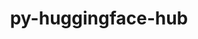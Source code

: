 ---
title: "py-huggingface-hub"
layout: cache
categories: [package, develop]
meta: {"versions": ["0.26.2"], "compilers": ["apple-clang@=15.0.0", "gcc@=13.2.0"], "oss": ["ubuntu24.04", "ventura"], "platforms": ["darwin", "linux"], "targets": ["aarch64", "x86_64_v3"], "stacks": ["ml-darwin-aarch64-mps", "ml-linux-aarch64-cpu", "ml-linux-aarch64-cuda", "ml-linux-x86_64-cpu", "ml-linux-x86_64-cuda", "ml-linux-x86_64-rocm", "root"], "num_specs": 18, "num_specs_by_stack": {"ml-darwin-aarch64-mps": 4, "root": 18, "ml-linux-aarch64-cpu": 7, "ml-linux-aarch64-cuda": 7, "ml-linux-x86_64-rocm": 4, "ml-linux-x86_64-cuda": 7, "ml-linux-x86_64-cpu": 7}}
spec_details: [{"hash": "4q5qs5i3tw5ubyofwq7nz7fk2x2a3vj4", "compiler": "apple-clang@=15.0.0", "versions": ["0.26.2"], "os": "ventura", "platform": "darwin", "target": "aarch64", "variants": ["build_system=python_pip", "~cli", "~hf_transfer"], "stacks": ["ml-darwin-aarch64-mps", "root"], "size": "-", "tarball": "https://binaries.spack.io/develop/build_cache/darwin-ventura-aarch64/apple-clang-15.0.0/py-huggingface-hub-0.26.2/darwin-ventura-aarch64-apple-clang-15.0.0-py-huggingface-hub-0.26.2-4q5qs5i3tw5ubyofwq7nz7fk2x2a3vj4.spack"}, {"hash": "ui7bbcde6zqvqr2dezep5yzpzxizbv6l", "compiler": "apple-clang@=15.0.0", "versions": ["0.26.2"], "os": "ventura", "platform": "darwin", "target": "aarch64", "variants": ["build_system=python_pip", "~cli", "~hf_transfer"], "stacks": ["ml-darwin-aarch64-mps", "root"], "size": "-", "tarball": "https://binaries.spack.io/develop/build_cache/darwin-ventura-aarch64/apple-clang-15.0.0/py-huggingface-hub-0.26.2/darwin-ventura-aarch64-apple-clang-15.0.0-py-huggingface-hub-0.26.2-ui7bbcde6zqvqr2dezep5yzpzxizbv6l.spack"}, {"hash": "w73mqh6zcfidptkmjmbh3jo5fzcooks7", "compiler": "apple-clang@=15.0.0", "versions": ["0.26.2"], "os": "ventura", "platform": "darwin", "target": "aarch64", "variants": ["build_system=python_pip", "~cli", "~hf_transfer"], "stacks": ["ml-darwin-aarch64-mps", "root"], "size": "-", "tarball": "https://binaries.spack.io/develop/build_cache/darwin-ventura-aarch64/apple-clang-15.0.0/py-huggingface-hub-0.26.2/darwin-ventura-aarch64-apple-clang-15.0.0-py-huggingface-hub-0.26.2-w73mqh6zcfidptkmjmbh3jo5fzcooks7.spack"}, {"hash": "xi3ly2cp5qvwpdqybmoi4ep2mawrxljm", "compiler": "apple-clang@=15.0.0", "versions": ["0.26.2"], "os": "ventura", "platform": "darwin", "target": "aarch64", "variants": ["build_system=python_pip", "~cli", "~hf_transfer"], "stacks": ["ml-darwin-aarch64-mps", "root"], "size": "-", "tarball": "https://binaries.spack.io/develop/build_cache/darwin-ventura-aarch64/apple-clang-15.0.0/py-huggingface-hub-0.26.2/darwin-ventura-aarch64-apple-clang-15.0.0-py-huggingface-hub-0.26.2-xi3ly2cp5qvwpdqybmoi4ep2mawrxljm.spack"}, {"hash": "hurzkc4pltpan74c673oyg7ipwa5pnm2", "compiler": "gcc@=13.2.0", "versions": ["0.26.2"], "os": "ubuntu24.04", "platform": "linux", "target": "aarch64", "variants": ["build_system=python_pip", "~cli", "~hf_transfer"], "stacks": ["root", "ml-linux-aarch64-cpu", "ml-linux-aarch64-cuda"], "size": "-", "tarball": "https://binaries.spack.io/develop/build_cache/linux-ubuntu24.04-aarch64/gcc-13.2.0/py-huggingface-hub-0.26.2/linux-ubuntu24.04-aarch64-gcc-13.2.0-py-huggingface-hub-0.26.2-hurzkc4pltpan74c673oyg7ipwa5pnm2.spack"}, {"hash": "kbv6feot7bk733dzcvkc4q7wo7wig3p3", "compiler": "gcc@=13.2.0", "versions": ["0.26.2"], "os": "ubuntu24.04", "platform": "linux", "target": "aarch64", "variants": ["build_system=python_pip", "~cli", "~hf_transfer"], "stacks": ["root", "ml-linux-aarch64-cpu", "ml-linux-aarch64-cuda"], "size": "-", "tarball": "https://binaries.spack.io/develop/build_cache/linux-ubuntu24.04-aarch64/gcc-13.2.0/py-huggingface-hub-0.26.2/linux-ubuntu24.04-aarch64-gcc-13.2.0-py-huggingface-hub-0.26.2-kbv6feot7bk733dzcvkc4q7wo7wig3p3.spack"}, {"hash": "lnz4wyvjxpxbhblkbgcng2bkrod7ppim", "compiler": "gcc@=13.2.0", "versions": ["0.26.2"], "os": "ubuntu24.04", "platform": "linux", "target": "aarch64", "variants": ["build_system=python_pip", "~cli", "~hf_transfer"], "stacks": ["root", "ml-linux-aarch64-cpu", "ml-linux-aarch64-cuda"], "size": "-", "tarball": "https://binaries.spack.io/develop/build_cache/linux-ubuntu24.04-aarch64/gcc-13.2.0/py-huggingface-hub-0.26.2/linux-ubuntu24.04-aarch64-gcc-13.2.0-py-huggingface-hub-0.26.2-lnz4wyvjxpxbhblkbgcng2bkrod7ppim.spack"}, {"hash": "vzwxnfqye4zy5mrrc3xsmdwhvmccrbih", "compiler": "gcc@=13.2.0", "versions": ["0.26.2"], "os": "ubuntu24.04", "platform": "linux", "target": "aarch64", "variants": ["build_system=python_pip", "~cli", "~hf_transfer"], "stacks": ["root", "ml-linux-aarch64-cpu", "ml-linux-aarch64-cuda"], "size": "-", "tarball": "https://binaries.spack.io/develop/build_cache/linux-ubuntu24.04-aarch64/gcc-13.2.0/py-huggingface-hub-0.26.2/linux-ubuntu24.04-aarch64-gcc-13.2.0-py-huggingface-hub-0.26.2-vzwxnfqye4zy5mrrc3xsmdwhvmccrbih.spack"}, {"hash": "yb22kgyezwby4xqo4bdrilog4hqf5ysr", "compiler": "gcc@=13.2.0", "versions": ["0.26.2"], "os": "ubuntu24.04", "platform": "linux", "target": "aarch64", "variants": ["build_system=python_pip", "~cli", "~hf_transfer"], "stacks": ["root", "ml-linux-aarch64-cpu", "ml-linux-aarch64-cuda"], "size": "-", "tarball": "https://binaries.spack.io/develop/build_cache/linux-ubuntu24.04-aarch64/gcc-13.2.0/py-huggingface-hub-0.26.2/linux-ubuntu24.04-aarch64-gcc-13.2.0-py-huggingface-hub-0.26.2-yb22kgyezwby4xqo4bdrilog4hqf5ysr.spack"}, {"hash": "zwdfltv5ksq7gtkamfqhn2z5zyeh7rjf", "compiler": "gcc@=13.2.0", "versions": ["0.26.2"], "os": "ubuntu24.04", "platform": "linux", "target": "aarch64", "variants": ["build_system=python_pip", "~cli", "~hf_transfer"], "stacks": ["root", "ml-linux-aarch64-cpu", "ml-linux-aarch64-cuda"], "size": "-", "tarball": "https://binaries.spack.io/develop/build_cache/linux-ubuntu24.04-aarch64/gcc-13.2.0/py-huggingface-hub-0.26.2/linux-ubuntu24.04-aarch64-gcc-13.2.0-py-huggingface-hub-0.26.2-zwdfltv5ksq7gtkamfqhn2z5zyeh7rjf.spack"}, {"hash": "zzalzrwtzbz2f3opdlfjnabs2hftrq36", "compiler": "gcc@=13.2.0", "versions": ["0.26.2"], "os": "ubuntu24.04", "platform": "linux", "target": "aarch64", "variants": ["build_system=python_pip", "~cli", "~hf_transfer"], "stacks": ["root", "ml-linux-aarch64-cpu", "ml-linux-aarch64-cuda"], "size": "-", "tarball": "https://binaries.spack.io/develop/build_cache/linux-ubuntu24.04-aarch64/gcc-13.2.0/py-huggingface-hub-0.26.2/linux-ubuntu24.04-aarch64-gcc-13.2.0-py-huggingface-hub-0.26.2-zzalzrwtzbz2f3opdlfjnabs2hftrq36.spack"}, {"hash": "37oy5r6fjeraizxnlujdqk2z2z5illb5", "compiler": "gcc@=13.2.0", "versions": ["0.26.2"], "os": "ubuntu24.04", "platform": "linux", "target": "x86_64_v3", "variants": ["build_system=python_pip", "~cli", "~hf_transfer"], "stacks": ["ml-linux-x86_64-rocm", "ml-linux-x86_64-cuda", "ml-linux-x86_64-cpu", "root"], "size": "-", "tarball": "https://binaries.spack.io/develop/build_cache/linux-ubuntu24.04-x86_64_v3/gcc-13.2.0/py-huggingface-hub-0.26.2/linux-ubuntu24.04-x86_64_v3-gcc-13.2.0-py-huggingface-hub-0.26.2-37oy5r6fjeraizxnlujdqk2z2z5illb5.spack"}, {"hash": "5n267evtyzmarhqarytfpt37acbped37", "compiler": "gcc@=13.2.0", "versions": ["0.26.2"], "os": "ubuntu24.04", "platform": "linux", "target": "x86_64_v3", "variants": ["build_system=python_pip", "~cli", "~hf_transfer"], "stacks": ["ml-linux-x86_64-cuda", "ml-linux-x86_64-cpu", "root"], "size": "-", "tarball": "https://binaries.spack.io/develop/build_cache/linux-ubuntu24.04-x86_64_v3/gcc-13.2.0/py-huggingface-hub-0.26.2/linux-ubuntu24.04-x86_64_v3-gcc-13.2.0-py-huggingface-hub-0.26.2-5n267evtyzmarhqarytfpt37acbped37.spack"}, {"hash": "6axb65j7zun5cs2yqgvitb2ywsrwyqdj", "compiler": "gcc@=13.2.0", "versions": ["0.26.2"], "os": "ubuntu24.04", "platform": "linux", "target": "x86_64_v3", "variants": ["build_system=python_pip", "~cli", "~hf_transfer"], "stacks": ["ml-linux-x86_64-cuda", "ml-linux-x86_64-cpu", "root"], "size": "-", "tarball": "https://binaries.spack.io/develop/build_cache/linux-ubuntu24.04-x86_64_v3/gcc-13.2.0/py-huggingface-hub-0.26.2/linux-ubuntu24.04-x86_64_v3-gcc-13.2.0-py-huggingface-hub-0.26.2-6axb65j7zun5cs2yqgvitb2ywsrwyqdj.spack"}, {"hash": "c2k6yokmt334iobydnfv3zzvl5nrlbr6", "compiler": "gcc@=13.2.0", "versions": ["0.26.2"], "os": "ubuntu24.04", "platform": "linux", "target": "x86_64_v3", "variants": ["build_system=python_pip", "~cli", "~hf_transfer"], "stacks": ["ml-linux-x86_64-rocm", "ml-linux-x86_64-cuda", "ml-linux-x86_64-cpu", "root"], "size": "-", "tarball": "https://binaries.spack.io/develop/build_cache/linux-ubuntu24.04-x86_64_v3/gcc-13.2.0/py-huggingface-hub-0.26.2/linux-ubuntu24.04-x86_64_v3-gcc-13.2.0-py-huggingface-hub-0.26.2-c2k6yokmt334iobydnfv3zzvl5nrlbr6.spack"}, {"hash": "jwzwurhuoes4zvb3ncscdsnf6q354njq", "compiler": "gcc@=13.2.0", "versions": ["0.26.2"], "os": "ubuntu24.04", "platform": "linux", "target": "x86_64_v3", "variants": ["build_system=python_pip", "~cli", "~hf_transfer"], "stacks": ["ml-linux-x86_64-rocm", "ml-linux-x86_64-cuda", "ml-linux-x86_64-cpu", "root"], "size": "-", "tarball": "https://binaries.spack.io/develop/build_cache/linux-ubuntu24.04-x86_64_v3/gcc-13.2.0/py-huggingface-hub-0.26.2/linux-ubuntu24.04-x86_64_v3-gcc-13.2.0-py-huggingface-hub-0.26.2-jwzwurhuoes4zvb3ncscdsnf6q354njq.spack"}, {"hash": "kcvq4cgeczdabdrkja7ow7j37pctv5bi", "compiler": "gcc@=13.2.0", "versions": ["0.26.2"], "os": "ubuntu24.04", "platform": "linux", "target": "x86_64_v3", "variants": ["build_system=python_pip", "~cli", "~hf_transfer"], "stacks": ["ml-linux-x86_64-cuda", "ml-linux-x86_64-cpu", "root"], "size": "-", "tarball": "https://binaries.spack.io/develop/build_cache/linux-ubuntu24.04-x86_64_v3/gcc-13.2.0/py-huggingface-hub-0.26.2/linux-ubuntu24.04-x86_64_v3-gcc-13.2.0-py-huggingface-hub-0.26.2-kcvq4cgeczdabdrkja7ow7j37pctv5bi.spack"}, {"hash": "w2iynhrv2pgeiu2jxs3hrwfroyk5laru", "compiler": "gcc@=13.2.0", "versions": ["0.26.2"], "os": "ubuntu24.04", "platform": "linux", "target": "x86_64_v3", "variants": ["build_system=python_pip", "~cli", "~hf_transfer"], "stacks": ["ml-linux-x86_64-rocm", "ml-linux-x86_64-cuda", "ml-linux-x86_64-cpu", "root"], "size": "-", "tarball": "https://binaries.spack.io/develop/build_cache/linux-ubuntu24.04-x86_64_v3/gcc-13.2.0/py-huggingface-hub-0.26.2/linux-ubuntu24.04-x86_64_v3-gcc-13.2.0-py-huggingface-hub-0.26.2-w2iynhrv2pgeiu2jxs3hrwfroyk5laru.spack"}]
---
